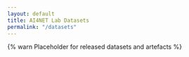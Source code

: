 ```yaml
---
layout: default
title: AI4NET Lab Datasets
permalink: "/datasets"
---
```



{% warn  <i class="fa fa-spinner"></i> Placeholder for released datasets and artefacts  %}

 